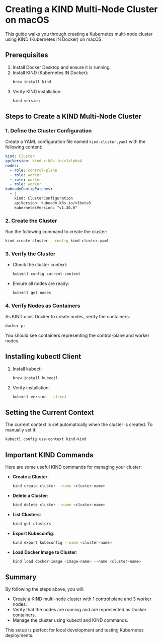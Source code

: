 # Creating a KIND Multi-Node Cluster on macOS

This guide walks you through creating a Kubernetes multi-node cluster using KIND (Kubernetes IN Docker) on macOS.

## Prerequisites
1. Install Docker Desktop and ensure it is running.
2. Install KIND (Kubernetes IN Docker):
   ```bash
   brew install kind
   ```
3. Verify KIND installation:
   ```bash
   kind version
   ```

## Steps to Create a KIND Multi-Node Cluster

### 1. Define the Cluster Configuration
Create a YAML configuration file named `kind-cluster.yaml` with the following content:

```yaml
kind: Cluster
apiVersion: kind.x-k8s.io/v1alpha4
nodes:
  - role: control-plane
  - role: worker
  - role: worker
  - role: worker
kubeadmConfigPatches:
  - |
    kind: ClusterConfiguration
    apiVersion: kubeadm.k8s.io/v1beta3
    kubernetesVersion: "v1.30.0"
```

### 2. Create the Cluster
Run the following command to create the cluster:
```bash
kind create cluster --config kind-cluster.yaml
```

### 3. Verify the Cluster
- Check the cluster context:
  ```bash
  kubectl config current-context
  ```
- Ensure all nodes are ready:
  ```bash
  kubectl get nodes
  ```

### 4. Verify Nodes as Containers
As KIND uses Docker to create nodes, verify the containers:
```bash
docker ps
```

You should see containers representing the control-plane and worker nodes.

## Installing kubectl Client
1. Install kubectl:
   ```bash
   brew install kubectl
   ```
2. Verify installation:
   ```bash
   kubectl version --client
   ```

## Setting the Current Context
The current context is set automatically when the cluster is created. To manually set it:
```bash
kubectl config use-context kind-kind
```

## Important KIND Commands
Here are some useful KIND commands for managing your cluster:

- **Create a Cluster**:
  ```bash
  kind create cluster --name <cluster-name>
  ```
- **Delete a Cluster**:
  ```bash
  kind delete cluster --name <cluster-name>
  ```
- **List Clusters**:
  ```bash
  kind get clusters
  ```
- **Export Kubeconfig**:
  ```bash
  kind export kubeconfig --name <cluster-name>
  ```
- **Load Docker Image to Cluster**:
  ```bash
  kind load docker-image <image-name> --name <cluster-name>
  ```

## Summary
By following the steps above, you will:
- Create a KIND multi-node cluster with 1 control plane and 3 worker nodes.
- Verify that the nodes are running and are represented as Docker containers.
- Manage the cluster using kubectl and KIND commands.

This setup is perfect for local development and testing Kubernetes deployments.
